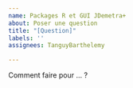 ```yaml
---
name: Packages R et GUI JDemetra+
about: Poser une question
title: "[Question]"
labels: ''
assignees: TanguyBarthelemy

---
```


Comment faire pour ... ?
